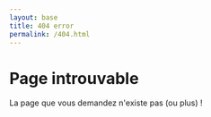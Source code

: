 ```yaml
---
layout: base
title: 404 error
permalink: /404.html
---
```


# Page introuvable

La page que vous demandez n'existe pas (ou plus) !